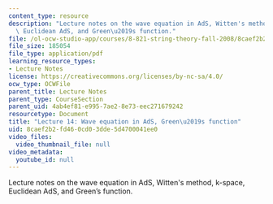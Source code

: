 ```yaml
---
content_type: resource
description: "Lecture notes on the wave equation in AdS, Witten's method, k-space,\
  \ Euclidean AdS, and Green\u2019s function."
file: /ol-ocw-studio-app/courses/8-821-string-theory-fall-2008/8caef2b2fd460cd03dde5d4700041ee0_lecture14.pdf
file_size: 185054
file_type: application/pdf
learning_resource_types:
- Lecture Notes
license: https://creativecommons.org/licenses/by-nc-sa/4.0/
ocw_type: OCWFile
parent_title: Lecture Notes
parent_type: CourseSection
parent_uid: 4ab4ef81-e995-7ae2-8e73-eec271679242
resourcetype: Document
title: "Lecture 14: Wave equation in AdS, Green\u2019s function"
uid: 8caef2b2-fd46-0cd0-3dde-5d4700041ee0
video_files:
  video_thumbnail_file: null
video_metadata:
  youtube_id: null
---
```

Lecture notes on the wave equation in AdS, Witten's method, k-space, Euclidean AdS, and Green’s function.